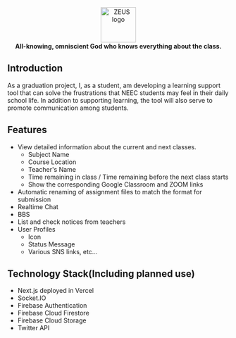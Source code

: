 <div align="center">
  <img src="https://user-images.githubusercontent.com/7829486/164140911-6eaa0ea4-31c1-4393-bb9f-80f8914ef4c9.png" alt="ZEUS logo" style="height: 5rem;"/>
  <div><strong>All-knowing, omniscient God who knows everything about the class.</strong></div>
</div>

## Introduction
As a graduation project, I, as a student, am developing a learning support tool that can solve the frustrations that NEEC students may feel in their daily school life. In addition to supporting learning, the tool will also serve to promote communication among students.

## Features
- View detailed information about the current and next classes.
  - Subject Name
  - Course Location
  - Teacher's Name
  - Time remaining in class / Time remaining before the next class starts
  - Show the corresponding Google Classroom and ZOOM links
- Automatic renaming of assignment files to match the format for submission
- Realtime Chat
- BBS
- List and check notices from teachers
- User Profiles
  - Icon
  - Status Message
  - Various SNS links, etc...

## Technology Stack(Including planned use)
- Next.js deployed in Vercel
- Socket.IO
- Firebase Authentication
- Firebase Cloud Firestore
- Firebase Cloud Storage
- Twitter API
